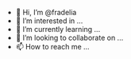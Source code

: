 - 👋 Hi, I’m @fradelia
- 👀 I’m interested in ...
- 🌱 I’m currently learning ...
- 💞️ I’m looking to collaborate on ...
- 📫 How to reach me ...

<!---
fradelia/fradelia is a ✨ special ✨ repository because its `README.md` (this file) appears on your GitHub profile.
You can click the Preview link to take a look at your changes.
--->
